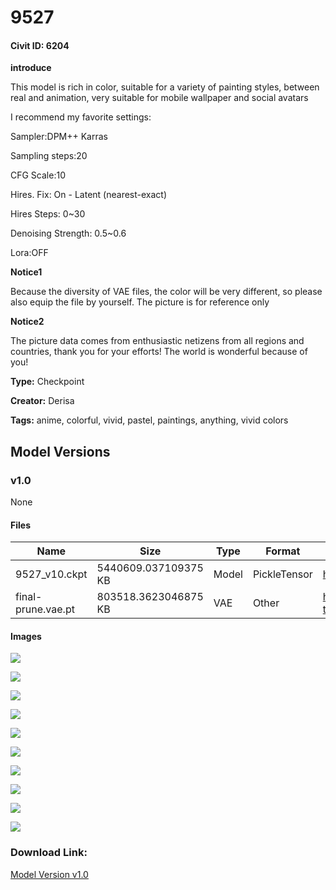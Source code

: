 # 9527

#### Civit ID: 6204

<p><strong>introduce</strong></p><p>This model is rich in color, suitable for a variety of painting styles, between real and animation, very suitable for mobile wallpaper and social avatars</p><p></p><p>I recommend my favorite settings:</p><p>Sampler:DPM++ Karras</p><p>Sampling steps:20</p><p>CFG Scale:10</p><p>Hires. Fix: On - Latent (nearest-exact)</p><p>Hires Steps: 0~30</p><p>Denoising Strength: 0.5~0.6</p><p>Lora:OFF</p><p></p><p><strong>Notice1</strong></p><p>Because the diversity of VAE files, the color will be very different, so please also equip the file by yourself. The picture is for reference only</p><p></p><p><strong>Notice2</strong></p><p>The picture data comes from enthusiastic netizens from all regions and countries, thank you for your efforts! The world is wonderful because of you!</p>

**Type:** Checkpoint

**Creator:** Derisa

**Tags:** anime, colorful, vivid, pastel, paintings, anything, vivid colors

## Model Versions

### v1.0

None

#### Files

| Name | Size | Type | Format | Download Url | AutoV1 | AutoV2 | SHA256 | CRC32 | BLAKE3 |
| --- | --- | --- | --- | --- | --- | --- | --- | --- | --- |
| 9527_v10.ckpt | 5440609.037109375 KB | Model | PickleTensor | https://civitai.com/api/download/models/7278 | 70408356 | 40A9F4EC37 | 40A9F4EC37E333BC06E31A3F1DBB413BE6C3CB0EA2477D70B32E99EDD20EA202 | 8BD00194 | 457F8B843E09BA9343CD0EB6501DDB4DD0EAC4841812B54DDFE1D6071C3B24A0 |
| final-prune.vae.pt | 803518.3623046875 KB | VAE | Other | https://civitai.com/api/download/models/7278?type=VAE&format=Other | F458B5C6 | F921FB3F29 | F921FB3F29891D2A77A6571E56B8B5052420D2884129517A333C60B1B4816CDF | 65AEACBA | 2E175004F953D6DC373A9DD18BF8A1845983EB6E1B3D6EA0C76A81D344244F18 |

#### Images

<p><img src="https://image.civitai.com/xG1nkqKTMzGDvpLrqFT7WA/b2ffb818-c43d-47ad-a551-543b3f5e3a00/width=450/67246.jpeg" /></p>

<p><img src="https://image.civitai.com/xG1nkqKTMzGDvpLrqFT7WA/ebe019cc-819f-43c5-32fe-648e8053ce00/width=450/68719.jpeg" /></p>

<p><img src="https://image.civitai.com/xG1nkqKTMzGDvpLrqFT7WA/19237da6-51c8-4a6c-2777-556d93d0a300/width=450/68621.jpeg" /></p>

<p><img src="https://image.civitai.com/xG1nkqKTMzGDvpLrqFT7WA/ace4604c-bce4-40c3-9ed8-357dfada3d00/width=450/67290.jpeg" /></p>

<p><img src="https://image.civitai.com/xG1nkqKTMzGDvpLrqFT7WA/6822f3c0-5b3c-4849-a9ba-153514228600/width=450/67277.jpeg" /></p>

<p><img src="https://image.civitai.com/xG1nkqKTMzGDvpLrqFT7WA/deb1b118-1564-4ff5-6ff7-5a33388f2700/width=450/68718.jpeg" /></p>

<p><img src="https://image.civitai.com/xG1nkqKTMzGDvpLrqFT7WA/25b8eb46-6bb5-4794-e824-8391a9035500/width=450/68717.jpeg" /></p>

<p><img src="https://image.civitai.com/xG1nkqKTMzGDvpLrqFT7WA/65ecb276-fca6-4b61-3830-afda34259c00/width=450/67249.jpeg" /></p>

<p><img src="https://image.civitai.com/xG1nkqKTMzGDvpLrqFT7WA/16d7a615-7016-4229-2e72-50e85d6a5100/width=450/67289.jpeg" /></p>

<p><img src="https://image.civitai.com/xG1nkqKTMzGDvpLrqFT7WA/34d15818-09d9-449e-d1ac-66120c3f8e00/width=450/68716.jpeg" /></p>

### Download Link:

[Model Version v1.0](https://civitai.com/api/download/models/7278)

